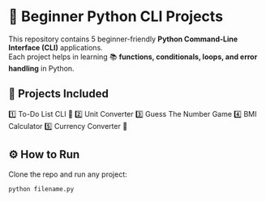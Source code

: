 # 🚀 Beginner Python CLI Projects  

This repository contains 5 beginner-friendly **Python Command-Line Interface (CLI)** applications.  
Each project helps in learning 📚 **functions, conditionals, loops, and error handling** in Python.  

## 📌 Projects Included
1️⃣ To-Do List CLI 📝
2️⃣ Unit Converter 
3️⃣ Guess The Number Game
4️⃣ BMI Calculator
5️⃣ Currency Converter 💱  

## ⚙️ How to Run
Clone the repo and run any project:  

```bash
python filename.py
